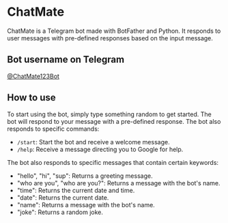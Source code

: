# ChatMate

ChatMate is a Telegram bot made with BotFather and Python. It responds to user messages with pre-defined responses based on the input message.

## Bot username on Telegram

[@ChatMate123Bot](http://t.me/ChatMate123Bot)

## How to use

To start using the bot, simply type something random to get started. The bot will respond to your message with a pre-defined response. The bot also responds to specific commands:

- `/start`: Start the bot and receive a welcome message.
- `/help`: Receive a message directing you to Google for help.

The bot also responds to specific messages that contain certain keywords:

- "hello", "hi", "sup": Returns a greeting message.
- "who are you", "who are you?": Returns a message with the bot's name.
- "time": Returns the current date and time.
- "date": Returns the current date.
- "name": Returns a message with the bot's name.
- "joke": Returns a random joke.
